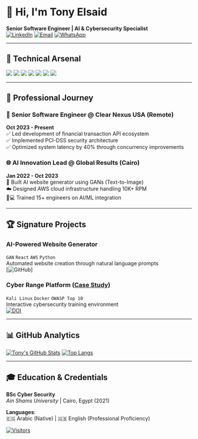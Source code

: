 # 👋 Hi, I'm Tony Elsaid 
**Senior Software Engineer | AI & Cybersecurity Specialist**  
[![LinkedIn](https://img.shields.io/badge/LinkedIn-Connect%20Professionally-0077B5?style=flat&logo=linkedin&logoColor=white)](https://www.linkedin.com/in/tony-elsaid-81984316a/)
[![Email](https://img.shields.io/badge/Email-Contact%20Me-D14836?style=flat&logo=gmail&logoColor=white)](mailto:tonyelsaid.te@gmail.com)
[![WhatsApp](https://img.shields.io/badge/WhatsApp-Chat%20Now-25D366?style=flat&logo=whatsapp&logoColor=white)](https://wa.me/2001555323454)

---

## 🔧 Technical Arsenal
![](https://img.shields.io/badge/PHP-777BB4?style=for-the-badge&logo=php&logoColor=white)
![](https://img.shields.io/badge/Python-3776AB?style=for-the-badge&logo=python&logoColor=white)
![](https://img.shields.io/badge/Java-007396?style=for-the-badge&logo=java&logoColor=white)
![](https://img.shields.io/badge/React-61DAFB?style=for-the-badge&logo=react&logoColor=black)
![](https://img.shields.io/badge/AWS-232F3E?style=for-the-badge&logo=amazon-aws&logoColor=white)
![](https://img.shields.io/badge/C%23-239120?style=for-the-badge&logo=c-sharp&logoColor=white)
![](https://img.shields.io/badge/WordPress-21759B?style=for-the-badge&logo=wordpress&logoColor=white)

---

## 🚀 Professional Journey

### 💼 Senior Software Engineer @ Clear Nexus USA (Remote)
**Oct 2023 - Present**  
✅ Led development of financial transaction API ecosystem  
✅ Implemented PCI-DSS security architecture  
✅ Optimized system latency by 40% through concurrency improvements  

### 🌐 AI Innovation Lead @ Global Results (Cairo)
**Jan 2022 - Oct 2023**  
🚀 Built AI website generator using GANs (Text-to-Image)  
☁️ Designed AWS cloud infrastructure handling 10K+ RPM  
👨💻 Trained 15+ engineers on AI/ML integration  

---

## 🏆 Signature Projects

### AI-Powered Website Generator  
`GAN` `React` `AWS` `Python`  
Automated website creation through natural language prompts  
[![GitHub](https://img.shields.io/badge/Source_Code-181717?style=flat&logo=github&logoColor=white)] 

### Cyber Range Platform ([Case Study](https://your-blog-post))
`Kali Linux` `Docker` `OWASP Top 10`  
Interactive cybersecurity training environment  
[![DOI](https://zenodo.org/badge/DOI/10.5281/zenodo.123456.svg)](https://doi.org/10.5281/zenodo.123456)

---

## 📊 GitHub Analytics
[![Tony's GitHub Stats](https://github-readme-stats.vercel.app/api?username=tonyelsaid&show_icons=true&theme=dark&hide_title=true)](https://github.com/tonyelsaid)
[![Top Langs](https://github-readme-stats.vercel.app/api/top-langs/?username=tonyelsaid&layout=compact&theme=dark)](https://github.com/tonyelsaid)

---

## 🎓 Education & Credentials
**BSc Cyber Security**  
*Ain Shams University* | Cairo, Egypt (2021)  
 

**Languages**:  
🇪🇬 Arabic (Native) | 🇬🇧 English (Professional Proficiency)

[![Visitors](https://komarev.com/ghpvc/?username=tonyelsaid&color=2196F3&label=Profile+Views)](https://github.com/tonyelsaid)
